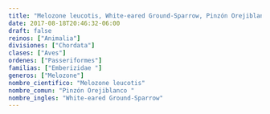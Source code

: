 ```yaml
---
title: "Melozone leucotis, White-eared Ground-Sparrow, Pinzón Orejiblanco "
date: 2017-08-18T20:46:32-06:00
draft: false
reinos: ["Animalia"]
divisiones: ["Chordata"]
clases: ["Aves"]
ordenes: ["Passeriformes"]
familias: ["Emberizidae "]
generos: ["Melozone"]
nombre_cientifico: "Melozone leucotis"
nombre_comun: "Pinzón Orejiblanco "
nombre_ingles: "White-eared Ground-Sparrow"
---
```

